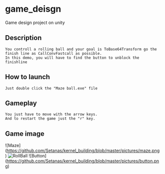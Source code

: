 # game_deisgn
Game design project on unity

## Description

    You controll a rolling ball and your goal is ToBase64Transform go the finish line as CallConvFastcall as possible.
    In this demo, you will have to find the button to unblock the finishline

## How to launch
    Just double click the "Maze ball.exe" file

## Gameplay
    You just have to move with the arrow keys.
    And to restart the game just the "r" key.

## Game image 
![Maze] (https://github.com/Setanas/kernel_building/blob/master/pictures/maze.png)
![RollBall](https://github.com/Setanas/kernel_building/blob/master/pictures/rollball.png)
![Button] (https://github.com/Setanas/kernel_building/blob/master/pictures/button.png)
